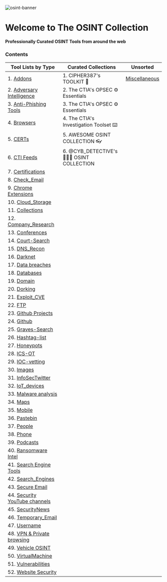 
![osint-banner](https://github.com/chatala1/OSINT-KIT/assets/16328550/f2addaaf-c977-4b5a-8881-88c4081640ed)

# Welcome to The OSINT Collection
**Professionally Curated OSINT Tools from around the web**

### Contents

| **Tool Lists by Type** | **Curated Collections** | **Unsorted** |
|---|---|---|
| 1. [Addons](/Type/Addons.md)|1. CIPHER387's TOOLKIT 👾|[Miscellaneous](/Unsorted/Misc.md)|
| 2. [Adversary Intelligence](/Type/Adversary%20Intelligence.md)|2. The CTIA's OPSEC ⚙️ Essentials||
| 3. [Anti-Phishing Tools](/Type/Anti-Phishing%20Tools.md)|3. The CTIA's OPSEC ⚙️ Essentials||
| 4. [Browsers](/Type/Browsers.md)|4. The CTIA's Investigation Toolset ⌨️||
| 5. [CERTs](/Type/CERTs.md)|5. AWESOME OSINT COLLECTION 👓||
| 6. [CTI Feeds](/Type/CTI%20Feeds.md)|6. @CYB_DETECTIVE's 🕵🏼‍♂️ OSINT COLLECTION||
| 7. [Certifications](/Type/Certifications.md)|||
| 8. [Check_Email](/Type/Check_Email.md)|||
| 9. [Chrome Extensions](/Type/Chrome%20Extensions.md)|||
| 10. [Cloud_Storage](/Type/Cloud_Storage.md)|||
| 11. [Collections](/Type/Collections.md)|||
| 12. [Company_Research](/Type/Company_Research.md)|||
| 13. [Conferences](/Type/Conferences.md)|||
| 14. [Court-Search](/Type/Court-Search.md)|||
| 15. [DNS_Recon](/Type/DNS_Recon.md)|||
| 16. [Darknet](/Type/Darknet.md)|||
| 17. [Data breaches](/Type/Data%20breaches.md)|||
| 18. [Databases](/Type/Databases.md)|||
| 19. [Domain](/Type/Domain.md)|||
| 20. [Dorking](/Type/Dorking.md)|||
| 21. [Exploit_CVE](/Type/Exploit_CVE.md)|||
| 22. [FTP](/Type/FTP.md)|||
| 23. [Github Projects](/Type/Github%20Projects.md)|||
| 24. [Github](/Type/Github.md)                |||
| 25. [Graves-Search](/Type/Graves-Search.md) |||
| 26. [Hashtag-list](/Type/Hashtag-list.md)   |||
| 27. [Honeypots](/Type/Honeypots.md)         |||
| 28. [ICS-OT](/Type/ICS-OT.md)               |||
| 29. [IOC-vetting](/Type/IOC-vetting.md)     |||
| 30. [Images](/Type/Images.md)               |||
| 31. [InfoSecTwitter](/Type/InfoSecTwitter.md) |||
| 32. [IoT_devices](/Type/IoT_devices.md)     |||
| 33. [Malware analysis](/Type/Malware%20analysis.md) |||
| 34. [Maps](/Type/Maps.md)                   |||
| 35. [Mobile](/Type/Mobile.md)               |||
| 36. [Pastebin](/Type/Pastebin.md)           |||
| 37. [People](/Type/People.md)               |||
| 38. [Phone](/Type/Phone.md)                 |||
| 39. [Podcasts](/Type/Podcasts.md)           |||
| 40. [Ransomware Intel](/Type/RansomwareIntel.md) |||
| 41. [Search Engine Tools](/Type/Search%20Engine%20Tools.md) |||
| 42. [Search_Engines](/Type/Search_Engines.md) |||
| 43. [Secure Email](/Type/Secure%20Email.md) |||
| 44. [Security YouTube channels](/Type/Security%20YouTube%20channels.md) |||
| 45. [SecurityNews](/Type/SecurityNews.md)   |||
| 46. [Temporary_Email](/Type/Temporary_Email.md) |||
| 47. [Username](/Type/Username.md)           |||
| 48. [VPN & Private browsing](/Type/VPN%20%26%20Private%20browsing.md) |||
| 49. [Vehicle OSINT](/Type/Vehicle%20OSINT.md) |||
| 50. [VirtualMachine](/Type/VirtualMachine.md) |||
| 51. [Vulnerabilities](/Type/Vulnerabilities.md) |||
| 52. [Website Security](/Type/Website%20Security.md) |||



</tr>
</table>

